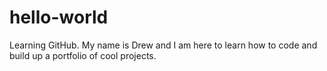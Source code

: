 # hello-world
Learning GitHub.
My name is Drew and I am here to learn how to code and build up a portfolio of  cool projects.
#
